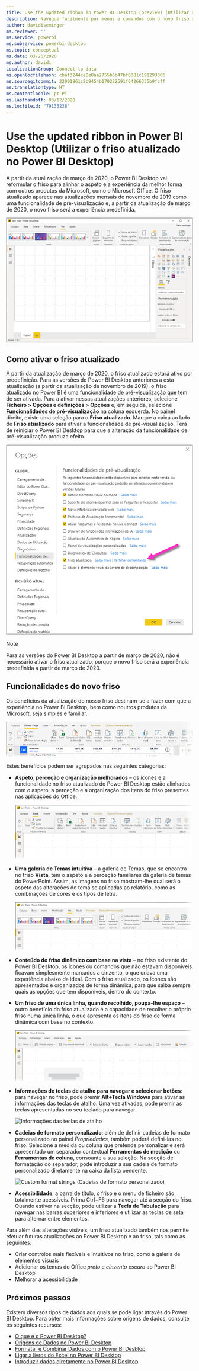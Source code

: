 ```yaml
---
title: Use the updated ribbon in Power BI Desktop (preview) (Utilizar o friso atualizado no Power BI Desktop [pré-visualização])
description: Navegue facilmente por menus e comandos com o novo friso do Power BI Desktop
author: davidiseminger
ms.reviewer: ''
ms.service: powerbi
ms.subservice: powerbi-desktop
ms.topic: conceptual
ms.date: 03/20/2020
ms.author: davidi
LocalizationGroup: Connect to data
ms.openlocfilehash: cbaf3244ce8e8aa2755b6b47bf6381c191293306
ms.sourcegitcommit: 22991861c2b9454b170222591f64266335b9fcff
ms.translationtype: HT
ms.contentlocale: pt-PT
ms.lasthandoff: 03/12/2020
ms.locfileid: "79133238"
---
```

# <a name="use-the-updated-ribbon-in-power-bi-desktop"></a>Use the updated ribbon in Power BI Desktop (Utilizar o friso atualizado no Power BI Desktop)

A partir da atualização de março de 2020, o Power BI Desktop vai reformular o friso para alinhar o aspeto e a experiência da melhor forma com outros produtos da Microsoft, como o Microsoft Office. O friso atualizado aparece nas atualizações mensais de novembro de 2019 como uma funcionalidade de pré-visualização e, a partir da atualização de março de 2020, o novo friso será a experiência predefinida.

![Novo friso do Power BI Desktop](media/desktop-ribbon/desktop-ribbon-02.png)

## <a name="how-to-enable-the-updated-ribbon"></a>Como ativar o friso atualizado

A partir da atualização de março de 2020, o friso atualizado estará ativo por predefinição. Para as versões do Power BI Desktop anteriores a esta atualização (a partir da atualização de novembro de 2019), o friso atualizado no Power BI é uma funcionalidade de pré-visualização que tem de ser ativada. Para a ativar nessas atualizações anteriores, selecione **Ficheiro > Opções e definições > Opções** e, em seguida, selecione **Funcionalidades de pré-visualização** na coluna esquerda. No painel direito, existe uma seleção para o **Friso atualizado**. Marque a caixa ao lado de **Friso atualizado** para ativar a funcionalidade de pré-visualização. Terá de reiniciar o Power BI Desktop para que a alteração da funcionalidade de pré-visualização produza efeito.

![Opção Friso atualizado do Power BI Desktop](media/desktop-ribbon/desktop-ribbon-01.png)

> [!NOTE]
> Para as versões do Power BI Desktop a partir de março de 2020, não é necessário ativar o friso atualizado, porque o novo friso será a experiência predefinida a partir de março de 2020.

## <a name="features-of-the-new-ribbon"></a>Funcionalidades do novo friso

Os benefícios da atualização do nosso friso destinam-se a fazer com que a experiência no Power BI Desktop, bem como noutros produtos da Microsoft, seja simples e familiar. 

![Novo friso do Power BI Desktop](media/desktop-ribbon/desktop-ribbon-03.png)

Estes benefícios podem ser agrupados nas seguintes categorias:

* **Aspeto, perceção e organização melhorados** – os ícones e a funcionalidade no friso atualizado do Power BI Desktop estão alinhados com o aspeto, a perceção e a organização dos itens do friso presentes nas aplicações do Office.

    ![Aspeto e perceção melhorados](media/desktop-ribbon/desktop-ribbon-04.png)

* **Uma galeria de Temas intuitiva** – a galeria de Temas, que se encontra no friso **Vista**, tem o aspeto e a perceção familiares da galeria de temas do PowerPoint. Assim, as imagens no friso mostram-lhe qual será o aspeto das alterações do tema se aplicadas ao relatório, como as combinações de cores e os tipos de letra. 

    ![Melhores temas](media/desktop-ribbon/desktop-ribbon-05.png)

* **Conteúdo do friso dinâmico com base na vista** – no friso existente do Power BI Desktop, os ícones ou comandos que não estavam disponíveis ficavam simplesmente marcados a cinzento, o que criava uma experiência abaixo da ideal. Com o friso atualizado, os ícones são apresentados e organizados de forma dinâmica, para que saiba sempre quais as opções que tem disponíveis, dentro do contexto.

* **Um friso de uma única linha, quando recolhido, poupa-lhe espaço** – outro benefício do friso atualizado é a capacidade de recolher o próprio friso numa única linha, o que apresenta os itens do friso de forma dinâmica com base no contexto. 

    ![Friso fechado](media/desktop-ribbon/desktop-ribbon-06.png)

* **Informações de teclas de atalho para navegar e selecionar botões**: para navegar no friso, pode premir **Alt+Tecla Windows** para ativar as informações das teclas de atalho. Uma vez ativadas, pode premir as teclas apresentadas no seu teclado para navegar.

    ![Informações das teclas de atalho](media/desktop-ribbon/desktop-ribbon-07.png)

* **Cadeias de formato personalizado**: além de definir cadeias de formato personalizado no painel *Propriedades*, também poderá defini-las no friso. Selecione a medida ou coluna que pretende personalizar e será apresentado um separador contextual **Ferramentas de medição** ou **Ferramentas de coluna**, consoante a sua seleção. Na secção de formatação do separador, pode introduzir a sua cadeia de formato personalizado diretamente na caixa da lista pendente.

    ![Custom format strings (Cadeias de formato personalizado)](media/desktop-ribbon/desktop-ribbon-08.png)

* **Acessibilidade**: a barra de título, o friso e o menu de ficheiro são totalmente acessíveis. Prima Ctrl+F6 para navegar até à secção do friso. Quando estiver na secção, pode utilizar a **Tecla de Tabulação** para navegar nas barras superiores e inferiores e utilizar as teclas de seta para alternar entre elementos.


Para além das alterações visíveis, um friso atualizado também nos permite efetuar futuras atualizações ao Power BI Desktop e ao friso, tais como as seguintes:

* Criar controlos mais flexíveis e intuitivos no friso, como a galeria de elementos visuais
* Adicionar os temas do Office *preto* e *cinzento escuro* ao Power BI Desktop
* Melhorar a acessibilidade


## <a name="next-steps"></a>Próximos passos
Existem diversos tipos de dados aos quais se pode ligar através do Power BI Desktop. Para obter mais informações sobre origens de dados, consulte os seguintes recursos:

* [O que é o Power BI Desktop?](desktop-what-is-desktop.md)
* [Origens de Dados no Power BI Desktop](desktop-data-sources.md)
* [Formatar e Combinar Dados com o Power BI Desktop](desktop-shape-and-combine-data.md)
* [Ligar a livros do Excel no Power BI Desktop](desktop-connect-excel.md)   
* [Introduzir dados diretamente no Power BI Desktop](desktop-enter-data-directly-into-desktop.md)   

